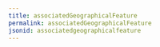 ```yaml
---
title: associatedGeographicalFeature
permalink: associatedGeographicalFeature
jsonid: associatedgeographicalfeature
---
```


